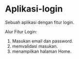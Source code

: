 # Aplikasi-login
Sebuah aplikasi dengan fitur login.  

Alur Fitur Login:
1. Masukan email dan password.
2. memvalidasi masukan.
3. menampilkan halaman Home.
